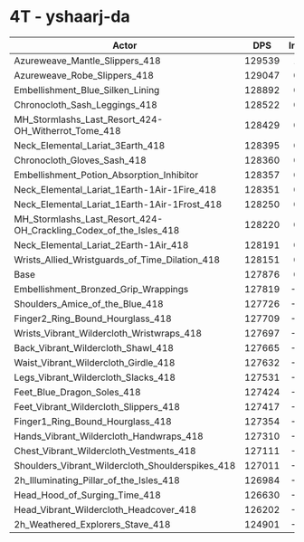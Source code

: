 # 4T - yshaarj-da
| Actor | DPS | Increase |
|---|:---:|:---:|
|Azureweave_Mantle_Slippers_418|129539|1.30%|
|Azureweave_Robe_Slippers_418|129047|0.92%|
|Embellishment_Blue_Silken_Lining|128892|0.79%|
|Chronocloth_Sash_Leggings_418|128522|0.51%|
|MH_Stormlashs_Last_Resort_424-OH_Witherrot_Tome_418|128429|0.43%|
|Neck_Elemental_Lariat_3Earth_418|128395|0.41%|
|Chronocloth_Gloves_Sash_418|128360|0.38%|
|Embellishment_Potion_Absorption_Inhibitor|128357|0.38%|
|Neck_Elemental_Lariat_1Earth-1Air-1Fire_418|128351|0.37%|
|Neck_Elemental_Lariat_1Earth-1Air-1Frost_418|128250|0.29%|
|MH_Stormlashs_Last_Resort_424-OH_Crackling_Codex_of_the_Isles_418|128220|0.27%|
|Neck_Elemental_Lariat_2Earth-1Air_418|128191|0.25%|
|Wrists_Allied_Wristguards_of_Time_Dilation_418|128151|0.22%|
|Base|127876|0.00%|
|Embellishment_Bronzed_Grip_Wrappings|127819|-0.04%|
|Shoulders_Amice_of_the_Blue_418|127726|-0.12%|
|Finger2_Ring_Bound_Hourglass_418|127709|-0.13%|
|Wrists_Vibrant_Wildercloth_Wristwraps_418|127697|-0.14%|
|Back_Vibrant_Wildercloth_Shawl_418|127665|-0.17%|
|Waist_Vibrant_Wildercloth_Girdle_418|127632|-0.19%|
|Legs_Vibrant_Wildercloth_Slacks_418|127531|-0.27%|
|Feet_Blue_Dragon_Soles_418|127424|-0.35%|
|Feet_Vibrant_Wildercloth_Slippers_418|127417|-0.36%|
|Finger1_Ring_Bound_Hourglass_418|127354|-0.41%|
|Hands_Vibrant_Wildercloth_Handwraps_418|127310|-0.44%|
|Chest_Vibrant_Wildercloth_Vestments_418|127111|-0.60%|
|Shoulders_Vibrant_Wildercloth_Shoulderspikes_418|127011|-0.68%|
|2h_Illuminating_Pillar_of_the_Isles_418|126984|-0.70%|
|Head_Hood_of_Surging_Time_418|126630|-0.97%|
|Head_Vibrant_Wildercloth_Headcover_418|126202|-1.31%|
|2h_Weathered_Explorers_Stave_418|124901|-2.33%|
